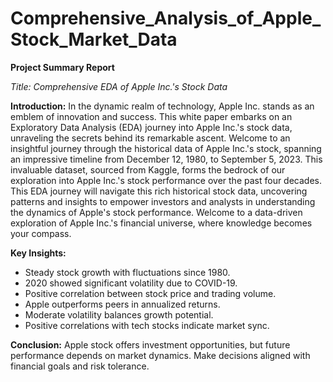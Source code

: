 # Comprehensive_Analysis_of_Apple_Stock_Market_Data

**Project Summary Report**

*Title: Comprehensive EDA of Apple Inc.'s Stock Data*

**Introduction:**
In the dynamic realm of technology, Apple Inc. stands as an emblem of innovation and success. This white paper embarks on an Exploratory Data Analysis (EDA) journey into Apple Inc.'s stock data, unraveling the secrets behind its remarkable ascent.
Welcome to an insightful journey through the historical data of Apple Inc.'s stock, spanning an impressive timeline from December 12, 1980, to September 5, 2023. This invaluable dataset, sourced from Kaggle, forms the bedrock of our exploration into Apple Inc.'s stock performance over the past four decades.
This EDA journey will navigate this rich historical stock data, uncovering patterns and insights to empower investors and analysts in understanding the dynamics of Apple's stock performance. Welcome to a data-driven exploration of Apple Inc.'s financial universe, where knowledge becomes your compass.


**Key Insights:**
- Steady stock growth with fluctuations since 1980.
- 2020 showed significant volatility due to COVID-19.
- Positive correlation between stock price and trading volume.
- Apple outperforms peers in annualized returns.
- Moderate volatility balances growth potential.
- Positive correlations with tech stocks indicate market sync.

**Conclusion:**
Apple stock offers investment opportunities, but future performance depends on market dynamics. Make decisions aligned with financial goals and risk tolerance.